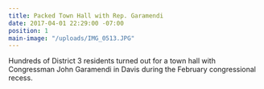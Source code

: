 ```yaml
---
title: Packed Town Hall with Rep. Garamendi
date: 2017-04-01 22:29:00 -07:00
position: 1
main-image: "/uploads/IMG_0513.JPG"
---
```


Hundreds of District 3 residents turned out for a town hall with Congressman John Garamendi in Davis during the February congressional recess.